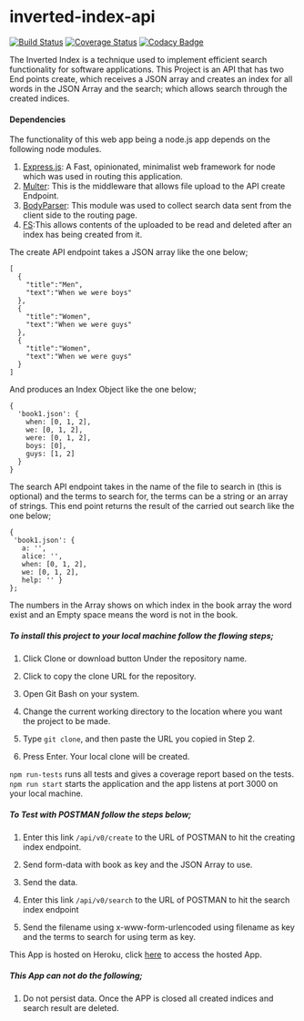 # inverted-index-api
[![Build Status](https://travis-ci.org/EmaEvidence/inverted-index-api.svg?branch=master)](https://travis-ci.org/EmaEvidence/inverted-index-api)
[![Coverage Status](https://coveralls.io/repos/github/EmaEvidence/inverted-index-api/badge.svg?branch=endpoint)](https://coveralls.io/github/EmaEvidence/inverted-index-api?branch=endpoint)
[![Codacy Badge](https://api.codacy.com/project/badge/Grade/53bcc515421d4cd78bb312ab8d38bdc5)](https://www.codacy.com/app/EmaEvidence/inverted-index-api?utm_source=github.com&amp;utm_medium=referral&amp;utm_content=EmaEvidence/inverted-index-api&amp;utm_campaign=Badge_Grade)

The Inverted Index is a technique used to implement efficient search functionality for software applications. This Project is an API that has two End points create, which receives a JSON array and creates an index for all words in the JSON Array and the search; which allows search through the created indices.
#### Dependencies
The functionality of this web app being a node.js app depends on the following node modules.
1. [Express.js](https://www.npmjs.com/package/express): A Fast, opinionated, minimalist web framework for node which was used in routing this application.
2. [Multer](https://www.npmjs.com/package/multer): This is the middleware that allows file upload to the API create Endpoint.
3. [BodyParser](https://www.npmjs.com/package/body-parser): This module was used to collect search data sent from the client side to the routing page.
4. [FS](https://www.npmjs.com/package/fs):This allows contents of the uploaded to be read and deleted after an index has being created from it.

The create API endpoint takes a JSON array like the one below;
```
[
  {
    "title":"Men",
    "text":"When we were boys"
  },
  {
    "title":"Women",
    "text":"When we were guys"
  },
  {
    "title":"Women",
    "text":"When we were guys"
  }
]
```
And produces an Index Object like the one below;
```
{
  'book1.json': {
    when: [0, 1, 2],
    we: [0, 1, 2],
    were: [0, 1, 2],
    boys: [0],
    guys: [1, 2]
  }
}
```
The search API endpoint takes in the name of the file to search in (this is optional) and the terms to search for, the terms can be a string or an array of strings. This end point returns the result of the carried out search like the one below;
```
{
 'book1.json': {
   a: '',
   alice: '',
   when: [0, 1, 2],
   we: [0, 1, 2],
   help: '' }
};
```
The numbers in the Array shows on which index in the book array the word exist and an Empty space means the word is not in the book.

##### To install this project to your local machine follow the flowing steps;

1. Click Clone or download button Under the repository name.

2. Click  to copy the clone URL for the repository.

3. Open Git Bash on your system.

4. Change the current working directory to the location where you want the project to be made.

5. Type ```git clone```, and then paste the URL you copied in Step 2.

6. Press Enter. Your local clone will be created.


```npm run-tests``` runs all tests and gives a coverage report based on the tests.
```npm run start``` starts the application and the app listens at port 3000 on your local machine.

##### To Test with POSTMAN follow the steps below;

1. Enter this link ```/api/v0/create``` to the URL of POSTMAN to hit the creating index endpoint.

2. Send form-data with book as key and the JSON Array to use.

3. Send the data.

4. Enter this link ```/api/v0/search``` to the URL of POSTMAN to hit the search index endpoint

5. Send the filename using x-www-form-urlencoded using filename as key and the terms to search for using term as key.

This App is hosted on Heroku, click [here]() to access the hosted App.

##### This App can not do the following;
1. Do not persist data. Once the APP is closed all created indices and search result are deleted.
